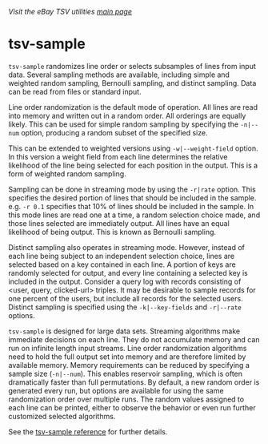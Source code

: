 _Visit the eBay TSV utilities [main page](../README.md)_

# tsv-sample

`tsv-sample` randomizes line order or selects subsamples of lines from input data. Several sampling methods are available, including simple and weighted random sampling, Bernoulli sampling, and distinct sampling. Data can be read from files or standard input.

Line order randomization is the default mode of operation. All lines are read into memory and written out in a random order. All orderings are equally likely. This can be used for simple random sampling by specifying the `-n|--num` option, producing a random subset of the specified size.

This can be extended to weighted versions using `-w|--weight-field` option. In this version a weight field from each line determines the relative likelihood of the line being selected for each position in the output. This is a form of weighted random sampling.

Sampling can be done in streaming mode by using the `-r|rate` option. This specifies the desired portion of lines that should be included in the sample. e.g. `-r 0.1` specifies that 10% of lines should be included in the sample. In this mode lines are read one at a time, a random selection choice made, and those lines selected are immediately output. All lines have an equal likelihood of being output. This is known as Bernoulli sampling.

Distinct sampling also operates in streaming mode. However, instead of each line being subject to an independent selection choice, lines are selected based on a key contained in each line. A portion of keys are randomly selected for output, and every line containing a selected key is included in the output. Consider a query log with records consisting of <user, query, clicked-url> triples. It may be desirable to sample records for one percent of the users, but include all records for the selected users. Distinct sampling is specified using the `-k|--key-fields` and `-r|--rate` options.

`tsv-sample` is designed for large data sets. Streaming algorithms make immediate decisions on each line. They do not accumulate memory and can run on infinite length input streams. Line order randomization algorithms need to hold the full output set into memory and are therefore limited by available memory. Memory requirements can be reduced by specifying a sample size (`-n|--num`). This enables reservoir sampling, which is often dramatically faster than full permutations. By default, a new random order is generated every run, but options are available for using the same randomization order over multiple runs. The random values assigned to each line can be printed, either to observe the behavior or even run further customized selected algorithms.

See the [tsv-sample reference](../docs/ToolReference.md#tsv-sample-reference) for further details.
